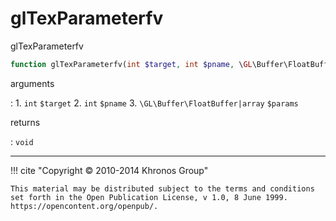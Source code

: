 # glTexParameterfv
glTexParameterfv

```php
function glTexParameterfv(int $target, int $pname, \GL\Buffer\FloatBuffer|array $params) : void
```

arguments

:    1. `int` `$target` 
    2. `int` `$pname` 
    3. `\GL\Buffer\FloatBuffer|array` `$params` 

returns

:    `void` 

---
     

!!! cite "Copyright © 2010-2014 Khronos Group"

    This material may be distributed subject to the terms and conditions set forth in the Open Publication License, v 1.0, 8 June 1999. https://opencontent.org/openpub/.